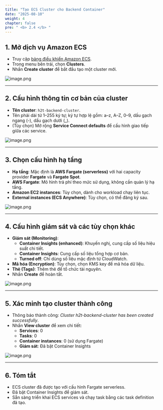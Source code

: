 ```yaml
---
title: "Tạo ECS Cluster cho Backend Container"
date: "2025-08-10"
weight: 4
chapter: false
pre: " <b> 2.4 </b> "
---
```


## 1. Mở dịch vụ Amazon ECS

- Truy cập [bảng điều khiển Amazon ECS](https://console.aws.amazon.com/ecs).
- Trong menu bên trái, chọn **Clusters**.
- Nhấn **Create cluster** để bắt đầu tạo một cluster mới.

![image.png](/images/02/4/1.png)

---

## 2. Cấu hình thông tin cơ bản của cluster

- **Tên cluster**: `h2t-backend-cluster`.
- Tên phải dài từ 1–255 ký tự; ký tự hợp lệ gồm: a–z, A–Z, 0–9, dấu gạch ngang (-), dấu gạch dưới (_).
- (Tùy chọn) Mở rộng **Service Connect defaults** để cấu hình giao tiếp giữa các service.

![image.png](/images/02/4/2.png)

---

## 3. Chọn cấu hình hạ tầng

- **Hạ tầng**: Mặc định là **AWS Fargate (serverless)** với hai capacity provider **Fargate** và **Fargate Spot**.
- **AWS Fargate**: Mô hình trả phí theo mức sử dụng, không cần quản lý hạ tầng.
- **Amazon EC2 instances**: Tùy chọn, dành cho workload chạy liên tục.
- **External instances (ECS Anywhere)**: Tùy chọn, có thể đăng ký sau.

![image.png](/images/02/4/3.png)

---

## 4. Cấu hình giám sát và các tùy chọn khác

- **Giám sát (Monitoring)**:
    - **Container Insights (enhanced)**: Khuyến nghị, cung cấp số liệu hiệu suất chi tiết.
    - **Container Insights**: Cung cấp số liệu tổng hợp cơ bản.
    - **Turned off**: Chỉ dùng số liệu mặc định từ CloudWatch.
- **Mã hóa (Encryption)**: Tùy chọn, chọn KMS key để mã hóa dữ liệu.
- **Thẻ (Tags)**: Thêm thẻ để tổ chức tài nguyên.
- Nhấn **Create** để hoàn tất.

![image.png](/images/02/4/4.png)

---

## 5. Xác minh tạo cluster thành công

- Thông báo thành công: *Cluster h2t-backend-cluster has been created successfully*.
- Nhấn **View cluster** để xem chi tiết:
    - **Services**: 0
    - **Tasks**: 0
    - **Container instances**: 0 (sử dụng Fargate)
    - **Giám sát**: Đã bật Container Insights

![image.png](/images/02/4/5.png)

---

## 6. Tóm tắt

- ECS cluster đã được tạo với cấu hình Fargate serverless.
- Đã bật Container Insights để giám sát.
- Sẵn sàng triển khai ECS services và chạy task bằng các task definition đã tạo.

